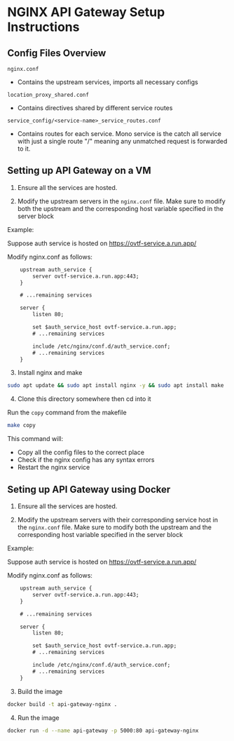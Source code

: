 # NGINX API Gateway Setup Instructions

## Config Files Overview

`nginx.conf`

- Contains the upstream services, imports all necessary configs

`location_proxy_shared.conf`

- Contains directives shared by different service routes

`service_config/<service-name>_service_routes.conf`

- Contains routes for each service. Mono service is the catch all service with just a single route "/" meaning any unmatched request is forwarded to it.

## Setting up API Gateway on a VM

1. Ensure all the services are hosted.

2. Modify the upstream servers in the `nginx.conf` file. Make sure to modify both the upstream and the corresponding host variable specified in the server block

Example:

Suppose auth service is hosted on https://ovtf-service.a.run.app/

Modify nginx.conf as follows:

```txt
    upstream auth_service {
        server ovtf-service.a.run.app:443;
    }

    # ...remaining services

    server {
        listen 80;

        set $auth_service_host ovtf-service.a.run.app;
        # ...remaining services

        include /etc/nginx/conf.d/auth_service.conf;
        # ...remaining services
    }
```

3. Install nginx and make

```bash
sudo apt update && sudo apt install nginx -y && sudo apt install make
```

4. Clone this directory somewhere then cd into it

Run the `copy` command from the makefile

```bash
make copy
```

This command will:

- Copy all the config files to the correct place
- Check if the nginx config has any syntax errors
- Restart the nginx service

## Seting up API Gateway using Docker

1. Ensure all the services are hosted.

2. Modify the upstream servers with their corresponding service host in the `nginx.conf` file. Make sure to modify both the upstream and the corresponding host variable specified in the server block

Example:

Suppose auth service is hosted on https://ovtf-service.a.run.app/

Modify nginx.conf as follows:

```txt
    upstream auth_service {
        server ovtf-service.a.run.app:443;
    }

    # ...remaining services

    server {
        listen 80;

        set $auth_service_host ovtf-service.a.run.app;
        # ...remaining services

        include /etc/nginx/conf.d/auth_service.conf;
        # ...remaining services
    }
```

3. Build the image

```bash
docker build -t api-gateway-nginx .
```

4. Run the image

```bash
docker run -d --name api-gateway -p 5000:80 api-gateway-nginx
```
